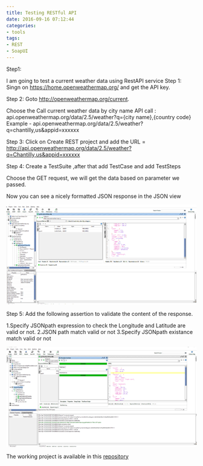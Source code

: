 ```yaml
---
title: Testing RESTful API
date: 2016-09-16 07:12:44
categories:
- tools
tags:
- REST
- SoapUI
---
```

Step1:

I am going to test a current weather data using RestAPI service
Step 1: Singn on https://home.openweathermap.org/ and get the API key.

Step 2: Goto http://openweathermap.org/current.

 Choose the Call current weather data by city name
         API call : api.openweathermap.org/data/2.5/weather?q={city name},{country code}
        Example - api.openweathermap.org/data/2.5/weather?q=chantilly,us&appid=xxxxxx
         
Step 3: Click on Create REST project and add the URL = http://api.openweathermap.org/data/2.5/weather?q=Chantilly,us&appid=xxxxxx

Step 4: Create a TestSuite ,after that add TestCase and add TestSteps 
 
Choose the GET request, we will get the  data based on parameter we passed.

Now you can see a nicely formatted JSON response in the JSON view 

![](../downloads/weather/3.png)

Step 5: Add the following assertion to validate the content of the response.

1.Specify JSONpath expression to check the Longitude and Latitude are valid or not.
2.JSON path match valid or not
3.Specify JSONpath existance match valid or not

![](../downloads/weather/4.png)
        
The working project is available in this [repository](https://github.com/manjupaul/soapui_weatherapp) 
        

 


